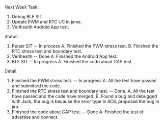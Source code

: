 Next Week Task:
1. Debug BLE SIT.
2. Update PWM and RTC UC in jama.
3. Verihealth Android App test.

Status:
1. Pulasr SIT -- In process
	A. Finished the PWM stress test.
	B. Finished the RTC stress test and boundary test.
2. Verihealth -- Done
	A. Finished the Android App test.
3. BLE SIT -- In progress
	A. Finished the code about GAP test.

Detail:
1. Finished the PWM stress test. -- In progress
	A. All the test have passed and submitted the code.
2. Finished the RTC stress test and boundary test. -- Done.
	A. All the test have passed and the code have merged.
	B. Found a bug and debugged with Jack, the bug is because the error type in AC6, proposed the bug in  jira.
3. Finished the code about GAP test. -- Done
	A. Finished the test of advertise and connect.